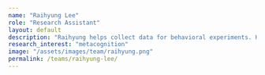 ```yaml
---
name: "Raihyung Lee"
role: "Research Assistant"
layout: default
description: "Raihyung helps collect data for behavioral experiments. His research interest focuses on metacognition."
research_interest: "metacognition"
image: "/assets/images/team/raihyung.png"
permalink: /teams/raihyung-lee/
---
```

